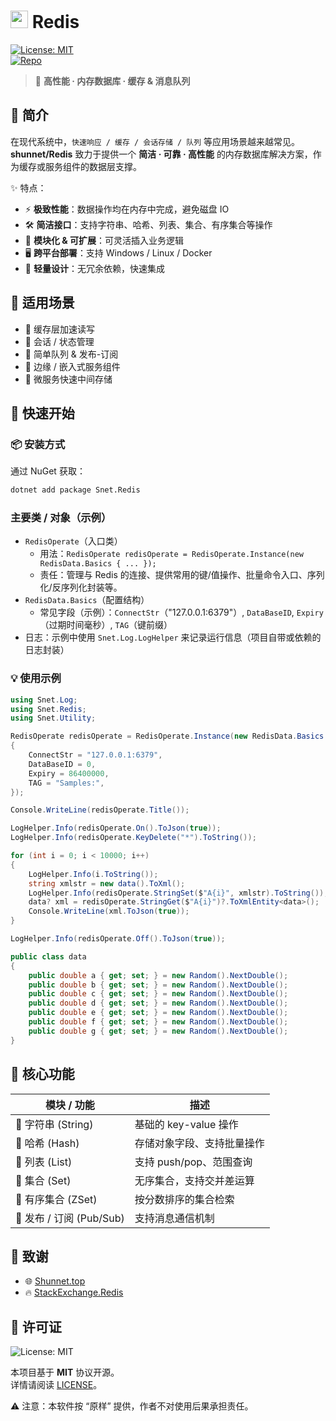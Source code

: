 # <img src="https://api.shunnet.top/pic/nuget.png" height="28"> Redis  

[![License: MIT](https://img.shields.io/badge/License-MIT-blue.svg)](LICENSE)  
[![Repo](https://img.shields.io/badge/Repository-shunnet/Rpc-blue)](https://github.com/shunnet/Redis)  

> 🚀 **高性能 · 内存数据库 · 缓存 & 消息队列**  


## 📖 简介

在现代系统中，`快速响应 / 缓存 / 会话存储 / 队列` 等应用场景越来越常见。  
**shunnet/Redis** 致力于提供一个 **简洁 · 可靠 · 高性能** 的内存数据库解决方案，作为缓存或服务组件的数据层支撑。  

✨ 特点：
- ⚡ **极致性能**：数据操作均在内存中完成，避免磁盘 IO  
- 🛠 **简洁接口**：支持字符串、哈希、列表、集合、有序集合等操作  
- 🧩 **模块化 & 可扩展**：可灵活插入业务逻辑  
- 🖥 **跨平台部署**：支持 Windows / Linux / Docker  
- 🌱 **轻量设计**：无冗余依赖，快速集成  


## 🎯 适用场景

- 🔹 缓存层加速读写  
- 🔹 会话 / 状态管理  
- 🔹 简单队列 & 发布-订阅  
- 🔹 边缘 / 嵌入式服务组件  
- 🔹 微服务快速中间存储  


## 🚀 快速开始

### 📦 安装方式  

通过 NuGet 获取：  

```bash
dotnet add package Snet.Redis
```

### 主要类 / 对象（示例）

- `RedisOperate`（入口类）
  - 用法：`RedisOperate redisOperate = RedisOperate.Instance(new RedisData.Basics { ... });`
  - 责任：管理与 Redis 的连接、提供常用的键/值操作、批量命令入口、序列化/反序列化封装等。
- `RedisData.Basics`（配置结构）
  - 常见字段（示例）：`ConnectStr`（"127.0.0.1:6379"）, `DataBaseID`, `Expiry`（过期时间毫秒）, `TAG`（键前缀）
- 日志：示例中使用 `Snet.Log.LogHelper` 来记录运行信息（项目自带或依赖的日志封装）

### 💡 使用示例

```csharp
using Snet.Log;
using Snet.Redis;
using Snet.Utility;

RedisOperate redisOperate = RedisOperate.Instance(new RedisData.Basics
{
    ConnectStr = "127.0.0.1:6379",
    DataBaseID = 0,
    Expiry = 86400000,
    TAG = "Samples:",
});

Console.WriteLine(redisOperate.Title());

LogHelper.Info(redisOperate.On().ToJson(true));
LogHelper.Info(redisOperate.KeyDelete("*").ToString());

for (int i = 0; i < 10000; i++)
{
    LogHelper.Info(i.ToString());
    string xmlstr = new data().ToXml();
    LogHelper.Info(redisOperate.StringSet($"A{i}", xmlstr).ToString());
    data? xml = redisOperate.StringGet($"A{i}")?.ToXmlEntity<data>();
    Console.WriteLine(xml.ToJson(true));
}

LogHelper.Info(redisOperate.Off().ToJson(true));

public class data
{
    public double a { get; set; } = new Random().NextDouble();
    public double b { get; set; } = new Random().NextDouble();
    public double c { get; set; } = new Random().NextDouble();
    public double d { get; set; } = new Random().NextDouble();
    public double e { get; set; } = new Random().NextDouble();
    public double f { get; set; } = new Random().NextDouble();
    public double g { get; set; } = new Random().NextDouble();
}
```


## 🔑 核心功能

| 模块 / 功能        | 描述 |
|---------------------|------|
| 🔹 字符串 (String)  | 基础的 key-value 操作 |
| 🔹 哈希 (Hash)      | 存储对象字段、支持批量操作 |
| 🔹 列表 (List)      | 支持 push/pop、范围查询 |
| 🔹 集合 (Set)       | 无序集合，支持交并差运算 |
| 🔹 有序集合 (ZSet)  | 按分数排序的集合检索 |
| 🔹 发布 / 订阅 (Pub/Sub) | 支持消息通信机制 |


## 🙏 致谢  

- 🌐 [Shunnet.top](https://shunnet.top)  
- 🔥 [StackExchange.Redis](https://stackexchange.github.io/StackExchange.Redis/)  


## 📜 许可证  

![License: MIT](https://img.shields.io/badge/License-MIT-blue.svg)  

本项目基于 **MIT** 协议开源。  
详情请阅读 [LICENSE](LICENSE)。  

⚠️ 注意：本软件按 “原样” 提供，作者不对使用后果承担责任。  

